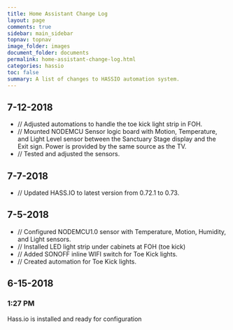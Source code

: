 ```yaml
---
title: Home Assistant Change Log
layout: page
comments: true
sidebar: main_sidebar
topnav: topnav
image_folder: images
document_folder: documents
permalink: home-assistant-change-log.html
categories: hassio
toc: false
summary: A list of changes to HASSIO automation system.
---
```


## 7-12-2018

-	// Adjusted automations to handle the toe kick light strip in FOH.
-	// Mounted NODEMCU Sensor logic board with Motion, Temperature, and Light Level sensor between the Sanctuary Stage display and the Exit sign.  Power is provided by the same source as the TV.
-	// Tested and adjusted the sensors.

## 7-7-2018
- // Updated HASS.IO to latest version from 0.72.1 to 0.73.

## 7-5-2018
- // Configured NODEMCU1.0 sensor with Temperature, Motion, Humidity, and Light sensors.
- // Installed LED light strip under cabinets at FOH (toe kick)
- // Added SONOFF inline WIFI switch for Toe Kick lights.
- // Created automation for Toe Kick lights.

## 6-15-2018
### 1:27 PM
Hass.io is installed and ready for configuration
